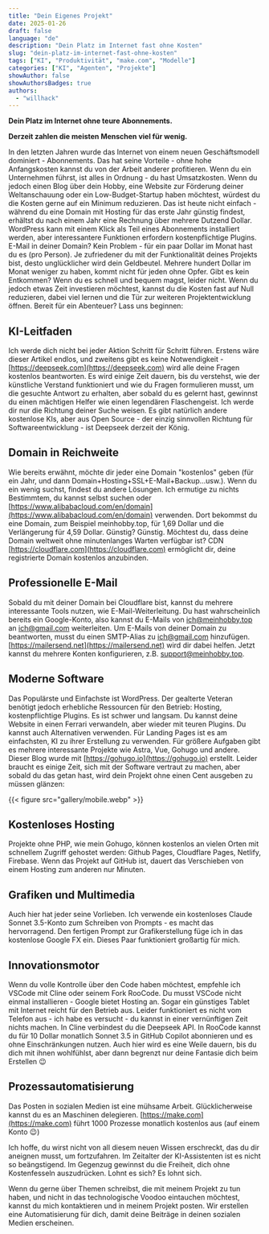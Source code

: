 ```yaml
---
title: "Dein Eigenes Projekt"
date: 2025-01-26
draft: false
language: "de"
description: "Dein Platz im Internet fast ohne Kosten"
slug: "dein-platz-im-internet-fast-ohne-kosten"
tags: ["KI", "Produktivität", "make.com", "Modelle"]
categories: ["KI", "Agenten", "Projekte"]
showAuthor: false
showAuthorsBadges: true
authors:
  - "willhack"
---
```


**Dein Platz im Internet ohne teure Abonnements.**

**Derzeit zahlen die meisten Menschen viel für wenig.**

In den letzten Jahren wurde das Internet von einem neuen Geschäftsmodell dominiert - Abonnements. Das hat seine Vorteile - ohne hohe Anfangskosten kannst du von der Arbeit anderer profitieren. Wenn du ein Unternehmen führst, ist alles in Ordnung - du hast Umsatzkosten. Wenn du jedoch einen Blog über dein Hobby, eine Website zur Förderung deiner Weltanschauung oder ein Low-Budget-Startup haben möchtest, würdest du die Kosten gerne auf ein Minimum reduzieren. Das ist heute nicht einfach - während du eine Domain mit Hosting für das erste Jahr günstig findest, erhältst du nach einem Jahr eine Rechnung über mehrere Dutzend Dollar. WordPress kann mit einem Klick als Teil eines Abonnements installiert werden, aber interessantere Funktionen erfordern kostenpflichtige Plugins. E-Mail in deiner Domain? Kein Problem - für ein paar Dollar im Monat hast du es (pro Person). Je zufriedener du mit der Funktionalität deines Projekts bist, desto unglücklicher wird dein Geldbeutel. Mehrere hundert Dollar im Monat weniger zu haben, kommt nicht für jeden ohne Opfer. Gibt es kein Entkommen? Wenn du es schnell und bequem magst, leider nicht. Wenn du jedoch etwas Zeit investieren möchtest, kannst du die Kosten fast auf Null reduzieren, dabei viel lernen und die Tür zur weiteren Projektentwicklung öffnen. Bereit für ein Abenteuer? Lass uns beginnen:

## KI-Leitfaden
Ich werde dich nicht bei jeder Aktion Schritt für Schritt führen. Erstens wäre dieser Artikel endlos, und zweitens gibt es keine Notwendigkeit - [https://deepseek.com](https://deepseek.com) wird alle deine Fragen kostenlos beantworten. Es wird einige Zeit dauern, bis du verstehst, wie der künstliche Verstand funktioniert und wie du Fragen formulieren musst, um die gesuchte Antwort zu erhalten, aber sobald du es gelernt hast, gewinnst du einen mächtigen Helfer wie einen legendären Flaschengeist. Ich werde dir nur die Richtung deiner Suche weisen. Es gibt natürlich andere kostenlose KIs, aber aus Open Source - der einzig sinnvollen Richtung für Softwareentwicklung - ist Deepseek derzeit der König.

## Domain in Reichweite
Wie bereits erwähnt, möchte dir jeder eine Domain "kostenlos" geben (für ein Jahr, und dann Domain+Hosting+SSL+E-Mail+Backup...usw.). Wenn du ein wenig suchst, findest du andere Lösungen. Ich ermutige zu nichts Bestimmtem, du kannst selbst suchen oder [https://www.alibabacloud.com/en/domain](https://www.alibabacloud.com/en/domain) verwenden. Dort bekommst du eine Domain, zum Beispiel meinhobby.top, für 1,69 Dollar und die Verlängerung für 4,59 Dollar. Günstig? Günstig. Möchtest du, dass deine Domain weltweit ohne minutenlanges Warten verfügbar ist? CDN [https://cloudflare.com](https://cloudflare.com) ermöglicht dir, deine registrierte Domain kostenlos anzubinden.

## Professionelle E-Mail
Sobald du mit deiner Domain bei Cloudflare bist, kannst du mehrere interessante Tools nutzen, wie E-Mail-Weiterleitung. Du hast wahrscheinlich bereits ein Google-Konto, also kannst du E-Mails von [ich@meinhobby.top](mailto:ich@meinhobby.top) an [ich@gmail.com](mailto:ich@gmail.com) weiterleiten. Um E-Mails von deiner Domain zu beantworten, musst du einen SMTP-Alias zu [ich@gmail.com](mailto:ich@gmail.com) hinzufügen. [https://mailersend.net](https://mailersend.net) wird dir dabei helfen. Jetzt kannst du mehrere Konten konfigurieren, z.B. [support@meinhobby.top](mailto:support@meinhobby.top).

## Moderne Software
Das Populärste und Einfachste ist WordPress. Der gealterte Veteran benötigt jedoch erhebliche Ressourcen für den Betrieb: Hosting, kostenpflichtige Plugins. Es ist schwer und langsam. Du kannst deine Website in einen Ferrari verwandeln, aber wieder mit teuren Plugins. Du kannst auch Alternativen verwenden. Für Landing Pages ist es am einfachsten, KI zu ihrer Erstellung zu verwenden. Für größere Aufgaben gibt es mehrere interessante Projekte wie Astra, Vue, Gohugo und andere. Dieser Blog wurde mit [https://gohugo.io](https://gohugo.io) erstellt. Leider braucht es einige Zeit, sich mit der Software vertraut zu machen, aber sobald du das getan hast, wird dein Projekt ohne einen Cent ausgeben zu müssen glänzen:

{{< figure src="gallery/mobile.webp" >}}

## Kostenloses Hosting
Projekte ohne PHP, wie mein Gohugo, können kostenlos an vielen Orten mit schnellem Zugriff gehostet werden: Github Pages, Cloudflare Pages, Netlify, Firebase. Wenn das Projekt auf GitHub ist, dauert das Verschieben von einem Hosting zum anderen nur Minuten.

## Grafiken und Multimedia
Auch hier hat jeder seine Vorlieben. Ich verwende ein kostenloses Claude Sonnet 3.5-Konto zum Schreiben von Prompts - es macht das hervorragend. Den fertigen Prompt zur Grafikerstellung füge ich in das kostenlose Google FX ein. Dieses Paar funktioniert großartig für mich.

## Innovationsmotor
Wenn du volle Kontrolle über den Code haben möchtest, empfehle ich VSCode mit Cline oder seinem Fork RooCode. Du musst VSCode nicht einmal installieren - Google bietet Hosting an. Sogar ein günstiges Tablet mit Internet reicht für den Betrieb aus. Leider funktioniert es nicht vom Telefon aus - ich habe es versucht - du kannst in einer vernünftigen Zeit nichts machen. In Cline verbindest du die Deepseek API. In RooCode kannst du für 10 Dollar monatlich Sonnet 3.5 in GitHub Copilot abonnieren und es ohne Einschränkungen nutzen. Auch hier wird es eine Weile dauern, bis du dich mit ihnen wohlfühlst, aber dann begrenzt nur deine Fantasie dich beim Erstellen 😉

## Prozessautomatisierung
Das Posten in sozialen Medien ist eine mühsame Arbeit. Glücklicherweise kannst du es an Maschinen delegieren. [https://make.com](https://make.com) führt 1000 Prozesse monatlich kostenlos aus (auf einem Konto 😉)

Ich hoffe, du wirst nicht von all diesem neuen Wissen erschreckt, das du dir aneignen musst, um fortzufahren. Im Zeitalter der KI-Assistenten ist es nicht so beängstigend. Im Gegenzug gewinnst du die Freiheit, dich ohne Kostenfesseln auszudrücken. Lohnt es sich? Es lohnt sich.

Wenn du gerne über Themen schreibst, die mit meinem Projekt zu tun haben, und nicht in das technologische Voodoo eintauchen möchtest, kannst du mich kontaktieren und in meinem Projekt posten. Wir erstellen eine Automatisierung für dich, damit deine Beiträge in deinen sozialen Medien erscheinen.
